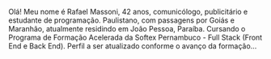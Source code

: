 Olá! Meu nome é Rafael Massoni, 42 anos, comunicólogo, publicitário e estudante de programação. 
Paulistano, com passagens por Goiás e Maranhão, atualmente residindo em João Pessoa, Paraíba.
Cursando o Programa de Formação Acelerada da Softex Pernambuco - Full Stack (Front End e Back End).
Perfil a ser atualizado conforme o avanço da formação...

